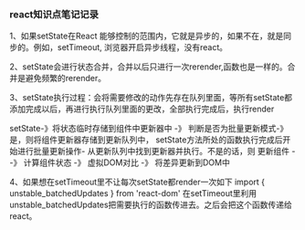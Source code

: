 ### react知识点笔记记录

1、如果setState在React 能够控制的范围内，它就是异步的，如果不在，就是同步的。例如，setTimeout, 浏览器开启异步线程，没有react。

2、setState会进行状态合并，合并以后只进行一次rerender,函数也是一样的。合并是避免频繁的rerender。

3、setState执行过程：会将需要修改的动作先存在队列里面，等所有setState都添加完成以后，再进行执行队列里面的更改，全部执行完成后，执行render

  setState-》将状态临时存储到组件中更新器中 -》 判断是否为批量更新模式-》 是，则将组件更新器存储到更新队列中， setState方法所处的函数执行完成后开始进行批量更新操作- 从更新队列中找到更新器并执行。不是的话，则 更新组件 --》 计算组件状态 -》 虚拟DOM对比 -》 将差异更新到DOM中

4、如果想在setTimeout里不让每次setState都render一次如下
   import { unstable_batchedUpdates } from 'react-dom'
    在setTimeout里利用unstable_batchedUpdates把需要执行的函数传进去。之后会把这个函数传递给react。